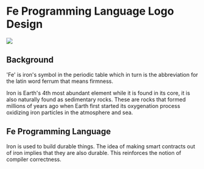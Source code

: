 # Fe Programming Language Logo Design

![](https://raw.githubusercontent.com/ethereum/fe/master/logo/fe_svg/fe_source.svg)

## Background

'Fe' is iron's symbol in the periodic table which in turn is the abbreviation 
for the latin word ferrum that means firmness.

Iron is Earth's 4th most abundant element while it is found in its core, 
it is also naturally found as sedimentary rocks. These are rocks that formed 
millions of years ago when Earth first started its oxygenation process 
oxidizing iron particles in the atmosphere and sea.


## Fe Programming Language

Iron is used to build durable things. The idea of making smart contracts out of iron 
implies that they are also durable. This reinforces the notion of compiler correctness.